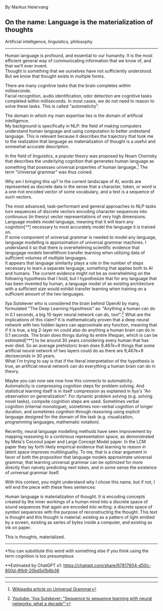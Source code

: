 By Markus Heiervang  

## On the name: Language is the materialization of thoughts    

Artificial intelligence, linguistics, philosophy  

---

Human language is profound, and essential to our humanity. 
It is the most efficient general way of communicating information that we know of, and that we'll ever invent.  
Thought is something that we ourselves have not sufficiently understood. 
But we know that thought exists in multiple forms. 

There are many cognitive tasks that the brain completes within milliseconds.  
Facial recognition, audio identification, odor detection are cognitive tasks completed within milliseconds. 
In most cases, we do not need to reason to solve these tasks. This is called "automaticity".  

The domain in which my main expertise lies is the domain of artificial intelligence.  
My background is specifically in NLP: the field of making computers understand human language and using computation to better undestand language. 
This is relevant because it describes the trajectory that took me to the realization that language as materialization of thought is a useful and somewhat accurate description.  

In the field of linguistics, a popular theory was proposed by Noam Chomsky that describes the underlying cognition that generates human language as something that posesses universal properties of human language.[^1]
The term "Universal grammar" was thus coined. 

Why am I bringing this up? 
In the current landscape of AI, words are represented as discrete data in the sense that a character, token, or word is a one-hot encoded vector of some vocabulary, and a text is a sequence of such vectors.

The most advanced, task-performant and general approaches to NLP tasks turn sequences of discrete vectors encoding character sequences into continuous (in theory) vector representations of very high dimensions.  
Language models model language, meaning that it will learn any cognition[^*] necessary to most accurately model the language it is trained on.  
If some component of universal grammar is needed to model any language, language modelling is approximation of universal grammar machines.
I understand it so that there is overwhelming scientific evidence that langugage models benefitfrom transfer learning when utilizing data of sufficient volumes of multiple languages.  
It appears that language similarity plays a role in the number of steps necessary to learn a separate language, something that applies both to AI and humans.
The current evidence might not be as overwhelming on the following hypothesis that I hold, but I hypothesize that for any language that has been invented by human, a language model of an existing architecture with a sufficient size would exhibit transfer learning when training on a sufficient amount of the two languages. 

Ilya Sutskever who is considered the brain behind OpenAI by many, formulated "The Deep Learning Hypothesis" as: "Anything a human can do in 0.1 seconds, a big 10-layer neural network can do, too!".[^2] 
What are the implications of this claim? It is mathematically proven that a deep neural network with two hidden layers can approximate any function, meaning that if it is true, a big 2-layer nn could also do anything a human brain can do in 0.1 seconds. 
The brain does things during its entire lifespan, which is can be estimated[^**] to be around 30 years considering every human that has ever died. 
So an average prehistoric brain does 9,467e+9 things that some artificial neural network of two layers could do as there are 9,467e+9 deciseconds in 30 years.  
What I'm trying to say is that if the literal interpretation of the hypothesis is true, an artificial neural network can do everything a human brain can do in theory.  

Maybe you can now see now how this connects to automaticity. Automaticity is compressing cognition steps for problem solving. 
And statistical learning itself is in itself compression as explained in Ilya's "An observation on generalization".
For dynamic problem solving (e.g. solving novel tasks), compsite cognition steps are used. Sometimes verbal cognition (internal monologue),
sometimes non-verbal cognition of longer duration, and sometimes cognition through reasoning using explicit language designed for the domain of the task (e.g. visualization, programming languages, mathematic notation). 

Recently, neural language modelling methods have seen improvement by mapping reasoning to a continious representation space, as demonstrated by Meta's Coconut paper and Large Concept Model paper. 
In the LCM paper they lay forth likely empirical evidence that learning to reason in latent space improves multilinguality.
To me, that is a clear argument in favor of both the proposition that language models approximate universal grammar, 
that learning universal grammar can be optimized for more directly than naively predicting next token, and in some sense the existence of universal grammar itself.  

With this context, you might understand why I chose this name, but if not, I will end the piece with these fews sentences:

Human language is materialization of thought.
It is encoding concepts created by the inner workings of a human mind into a discrete space of sound sequences that again are encoded into writing: a discrete space of symbol sequences with the purpose of reconstructing the thought.
This text is thought and this thought is material: existing as a pattern of light emitted by a screen, existing as series of bytes inside a computer, and existing as ink on paper.

This is thoughts, materialized.

---

*You can substitute this word with something else if you think using the term cognition is too presumptous  

**Estimated by ChatGPT o1: https://chatgpt.com/share/67817604-d50c-800d-8fb9-20bd5d1b6b36  

---

[^1]: [Wikipedia article on Universal Grammar](https://en.wikipedia.org/wiki/Universal_grammar#:~:text=Universal%20grammar%20(UG)%2C%20in,possible%20human%20language%20could%20be.)  
[^2]: [Youtube: 'Ilya Sutskever: "Sequence to sequence learning with neural networks: what a decade"'](https://youtu.be/1yvBqasHLZs?si=ec_L1ASK8sS2_2Hk&t=119)  
[^3]: [Youtube: 'Ilya Sutskever: "An Observation on Generalization"'](https://www.youtube.com/watch?v=AKMuA_TVz3A)  


